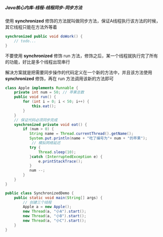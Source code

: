 #####  Java核心内库-线程-线程同步-同步方法 

使用 **synchronized** 修饰的方法就叫做同步方法，保证A线程执行该方法的时候，其它线程只能在方法外等着

```java
synchronized public void doWork() {
    // todo...
}
```

不要使用 **synchronized** 修饰 run 方法，修饰之后，某一个线程就执行完了所有的功能，好比是多个线程出现串行

解决方案就是把需要同步操作的代码定义在一个新的方法中，并且该方法使用 **synchronized** 修饰，再在 run 方法调用该新的方法即可

```java
class Apple implements Runnable {
    private int num = 50; // 苹果总数
    public void run() {
        for (int i = 0; i < 50; i++) {
			this.eat();
        }
    }
    // 保证代码必须同步完成
    synchronized private void eat() {
        if (num > 0) {
           String name = Thread.currentThread().getName(); 
           System.put.println(name + "吃了编号为"+ num + "的苹果");
            // 模拟网络延迟
           try {
               Thread.sleep(10);
           }catch (InterruptedException e) {
               e.printStackTrace();
           }  
           num --; 
        }          
    }
}

public class SynchronizedDemo {
    public static void main(String[] args) {
        // 创建三个线程
        Apple a = new Apple();
        new Thread(a, "小A").start();
        new Thread(a, "小B").start();
        new Thread(a, "小C").start();
    }
}
```



